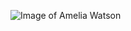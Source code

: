 ![Image of Amelia Watson](https://www.siliconera.com/wp-content/uploads/2022/01/Amelia-Watson-Birthday-Merchandise-Will-Appear-This-Year-710x400.jpg)
